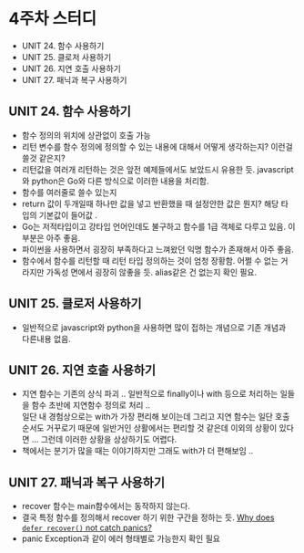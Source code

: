 # 4주차 스터디 

* UNIT 24. 함수 사용하기
* UNIT 25. 클로저 사용하기
* UNIT 26. 지연 호출 사용하기
* UNIT 27. 패닉과 복구 사용하기 

## UNIT 24. 함수 사용하기 

* 함수 정의의 위치에 상관없이 호출 가능 
* 리턴 변수를 함수 정의에 정의할 수 있는 내용에 대해서 어떻게 생각하는지? 이런걸 쓸것 같은지?
* 리턴값을 여러개 리턴하는 것은 앞전 예제들에서도 보았드시 유용한 듯. javascript와 python은 Go와 다른 방식으로 이러한 내용을 처리함.
* 함수를 여러줄로 쓸수 있는지
* return 값이 두개일때 하나만 값을 넣고 반환했을 때 설정안한 값은 뭔지? 해당 타입의 기본값이 들어값 .
* Go는 저적타입이고 강타입 언어인데도 불구하고 함수를 1급 객체로 다루고 있음. 이 부분은 아주 좋음. 
* 파이썬을 사용하면서 굉장히 부족하다고 느껴왔던 익명 함수가 존재해서 아주 좋음. 
* 함수에서 함수를 리턴할 때 리턴 타입 정의하는 것이 엄청 장황함. 어쩔 수 없는 거라지만 가독성 면에서 굉장히 않좋을 듯. alias같은 건 없는지 확인 필요. 

## UNIT 25. 클로저 사용하기 

* 일반적으로 javascript와 python을 사용하면 많이 접하는 개념으로 기존 개념과 다른내용 없음. 

## UNIT 26. 지연 호출 사용하기 

* 지연 함수는 기존의 상식 파괴 .. 일반적으로 finally이나 with 등으로 처리하는 일들을 함수 초반에 지연함수 정의로 처리 ..  
    일단 내 경험상으로는 with가 가장 편리해 보이는데 그리고 지연 함수는 일단 호출 순서도 거꾸로기 때문에 일반거인 상활에서는 편리할 것 같은데 이외의 상황이 있다면 ... 그런데 이러한 상황을 상상하기도 어렵다. 
* 책에서는 분기가 많을 때는 이야기하지만 그래도 with가 더 편해보임 .. 

## UNIT 27. 패닉과 복구 사용하기 

* recover 함수는 main함수에서는 동작하지 않는다.
* 결국 특정 함수를 정의해서 recover 하기 위한 구간을 정하는 듯. [Why does `defer recover()` not catch panics?](https://stackoverflow.com/questions/29518109/why-does-defer-recover-not-catch-panics)
* panic Exception과 같이 에러 형태별로 가능한지 확인 필요 